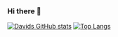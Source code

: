 ### Hi there 👋

<!--
**dhopz/dhopz** is a ✨ _special_ ✨ repository because its `README.md` (this file) appears on your GitHub profile.

Here are some ideas to get you started:

- 🔭 I’m currently working on ...
- 🌱 I’m currently learning ...
- 👯 I’m looking to collaborate on ...
- 🤔 I’m looking for help with ...
- 💬 Ask me about ...
- 📫 How to reach me: ...
- 😄 Pronouns: ...
- ⚡ Fun fact: ...
-->
[![Davids GitHub stats](https://github-readme-stats.vercel.app/api?username=dhopz&count_private=true)](https://github.com/dhopz/github-readme-stats)
[![Top Langs](https://github-readme-stats.vercel.app/api/top-langs/?username=dhopz)](https://github.com/dhopz/github-readme-stats)



